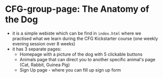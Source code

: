 # CFG-group-page: The Anatomy of the Dog
- it is a simple webiste which can be find in `index.html` where we practised what we learn during the CFG Kickstarter course (one weekly evening session over 8 weeks)
- it has 3 separate pages:
  - Homepage with a picture of the dog with 5 clickable buttons
  - Animals page that can direct you to another specific animal's page (Cat, Rabbit, Guinea Pig)
  - Sign Up page - where you can fill up sign up form
